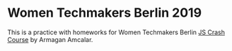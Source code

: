 # Women Techmakers Berlin 2019

This is a practice with homeworks for Women Techmakers Berlin [JS Crash Course](https://www.youtube.com/watch?v=xCr2v8I4x-I&list=PL9pDl_Oth4cqVnLrf5DCK4a_HhoAEhV4a) by Armagan Amcalar.
